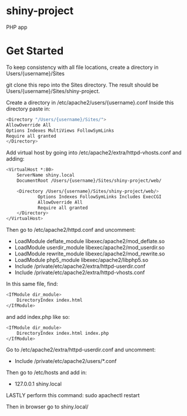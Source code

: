 # shiny-project
PHP app

# Get Started

To keep consistency with all file locations, create a directory in Users/{username}/Sites

git clone this repo into the Sites directory. The result should be Users/{username}/Sites/shiny-project.

Create a directory in /etc/apache2/users/{username}.conf
Inside this directory paste in:

```sh
<Directory "/Users/{username}/Sites/">
AllowOverride All
Options Indexes MultiViews FollowSymLinks
Require all granted
</Directory>
```

Add virtual host by going into /etc/apache2/extra/httpd-vhosts.conf and adding:

```sh
<VirtualHost *:80>
    ServerName shiny.local
    DocumentRoot /Users/{username}/Sites/shiny-project/web/

    <Directory /Users/{username}/Sites/shiny-project/web/>
            Options Indexes FollowSymLinks Includes ExecCGI
            AllowOverride All
            Require all granted
    </Directory>
</VirtualHost>
```

Then go to /etc/apache2/httpd.conf and uncomment:

 - LoadModule deflate_module libexec/apache2/mod_deflate.so
 - LoadModule userdir_module libexec/apache2/mod_userdir.so
 - LoadModule rewrite_module libexec/apache2/mod_rewrite.so
 - LoadModule php5_module libexec/apache2/libphp5.so
 - Include /private/etc/apache2/extra/httpd-userdir.conf
 - Include /private/etc/apache2/extra/httpd-vhosts.conf

In this same file, find:

```sh
<IfModule dir_module>
    DirectoryIndex index.html
</IfModule>
```
and add index.php like so:

```sh
<IfModule dir_module>
    DirectoryIndex index.html index.php
</IfModule>
```

Go to /etc/apache2/extra/httpd-userdir.conf and uncomment:
 - Include /private/etc/apache2/users/*.conf

Then go to /etc/hosts and add in:

 - 127.0.0.1	shiny.local

LASTLY perform this command:
sudo apachectl restart

Then in browser go to shiny.local/ 
